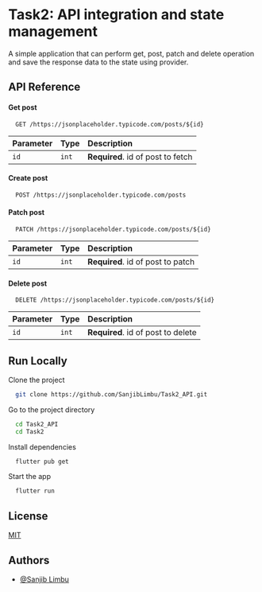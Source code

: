# Task2: API integration and state management

A simple application that can perform get, post, patch and delete operation and save the response data to the state using provider.
## API Reference



#### Get post

```http
  GET /https://jsonplaceholder.typicode.com/posts/${id}
```

| Parameter | Type     | Description                       |
| :-------- | :------- | :-------------------------------- |
| `id`      | `int` | **Required**. id of post to fetch |

#### Create post

```http
  POST /https://jsonplaceholder.typicode.com/posts
```

#### Patch post

```http
  PATCH /https://jsonplaceholder.typicode.com/posts/${id}
```

| Parameter | Type     | Description                       |
| :-------- | :------- | :-------------------------------- |
| `id`      | `int` | **Required**. id of post to patch |


#### Delete post

```http
  DELETE /https://jsonplaceholder.typicode.com/posts/${id}
```

| Parameter | Type     | Description                       |
| :-------- | :------- | :-------------------------------- |
| `id`      | `int` | **Required**. id of post to delete |
## Run Locally

Clone the project

```bash
  git clone https://github.com/SanjibLimbu/Task2_API.git
```

Go to the project directory

```bash
  cd Task2_API
  cd Task2
```

Install dependencies

```bash
  flutter pub get
```

Start the app

```bash
  flutter run
```
## License

[MIT](https://choosealicense.com/licenses/mit/)

## Authors

- [@Sanjib Limbu](https://www.github.com/SanjibLimbu)
